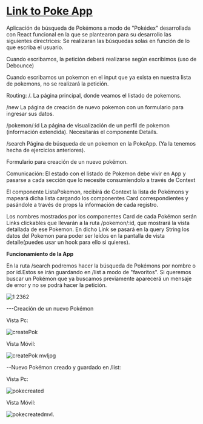 
# [**Link to Poke App**](https://scintillating-bubblegum-2eba51.netlify.app/)

Aplicación de búsqueda de Pokémons a modo de "Pokédex" desarrollada con React funcional en la que se plantearon para su desarrollo las siguientes directrices: 
Se realizaran las búsquedas solas en función de lo que escriba el usuario.

Cuando escribamos, la petición deberá realizarse según escribimos (uso de Debounce)

Cuando escribamos un pokemon en el input que ya exista en nuestra lista de pokemons, no se realizará la petición.

Routing:
/. La página principal, donde veamos el listado de pokemons.

/new La página de creación de nuevo pokemon con un formulario para ingresar sus datos.

/pokemon/:id La página de visualización de un perfil de pokemon (información extendida). Necesitarás el componente Details.

/search Página de búsqueda de un pokemon en la PokeApp. (Ya la tenemos hecha de ejercicios anteriores).

Formulario para creación de un nuevo pokémon.

Comunicación:
El estado con el listado de Pokemon debe vivir en App y pasarse a cada sección que lo necesite consumiendolo a través de Context

El componente ListaPokemon, recibirá de Context la lista de Pokémons y mapeará dicha lista cargando los componentes Card correspondientes y pasándole a través de props la información de cada registro.

Los nombres mostrados por los componentes Card de cada Pokémon serán Links clickables que llevarán a la ruta /pokemon/:id, que mostrará la vista detallada de ese Pokemon. En dicho Link se pasará en la query String los datos del Pokemon para poder ser leídos en la pantalla de vista detalle(puedes usar un hook para ello si quieres).

**Funcionamiento de la App**

En la ruta /search podremos hacer la búsqueda de Pokémons por nombre o por id.Estos se irán guardando en /list a modo de "favoritos".
Si queremos buscar un Pokémon que ya buscamos previamente aparecerá un mensaje de error y no se podrá hacer la petición. 

![1 2362](https://user-images.githubusercontent.com/101732872/193168075-551bdcb2-fbb3-4a67-9534-b3e4e16d1151.gif)

---Creación de un nuevo Pokémon 

Vista Pc: 

![createPok](https://user-images.githubusercontent.com/101732872/193168439-f634d511-a01a-44f9-a98d-bcd2363bbe91.jpg)

Vista Móvil: 

![createPok mvljpg](https://user-images.githubusercontent.com/101732872/193168607-79952532-10af-47bc-9d01-c2ce270e5072.jpg)

--Nuevo Pokémon creado y guardado en /list:

Vista Pc:

![pokecreated](https://user-images.githubusercontent.com/101732872/193168747-dbd12407-65a4-4489-ab71-e9a60bfc069e.jpg)

Vista Móvil: 

![pokecreatedmvl](https://user-images.githubusercontent.com/101732872/193168787-18165999-8d5f-44e9-a87f-d297f3511879.jpg).








